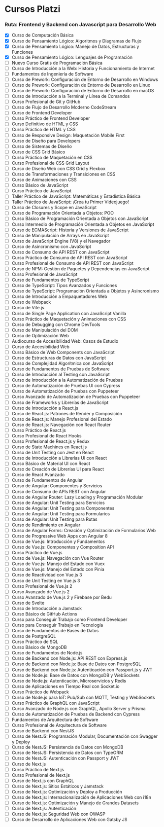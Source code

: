 # Cursos Platzi
### Ruta: Frontend y Backend con Javascript para Desarrollo Web

- [x] Curso de Computación Básica
- [x] Curso de Pensamiento Lógico: Algoritmos y Diagramas de Flujo
- [x] Curso de Pensamiento Lógico: Manejo de Datos, Estructuras y Funciones
- [x] Curso de Pensamiento Lógico: Lenguajes de Programación
- [ ] Nuevo Curso Gratis de Programación Básica
- [ ] Curso de Introducción a la Web: Historia y Funcionamiento de Internet
- [ ] Fundamentos de Ingeniería de Software
- [ ] Curso de Prework: Configuración de Entorno de Desarrollo en Windows
- [ ] Curso de Prework: Configuración de Entorno de Desarrollo en Linux
- [ ] Curso de Prework: Configuración de Entorno de Desarrollo en macOS
- [ ] Curso de Introducción a la Terminal y Línea de Comandos
- [ ] Curso Profesional de Git y GitHub
- [ ] Curso de Flujo de Desarrollo Moderno CodeStream
- [ ] Curso de Frontend Developer
- [ ] Curso Práctico de Frontend Developer
- [ ] Curso Definitivo de HTML y CSS
- [ ] Curso Práctico de HTML y CSS
- [ ] Curso de Responsive Design: Maquetación Mobile First
- [ ] Curso de Diseño para Developers
- [ ] Curso de Sistemas de Diseño
- [ ] Curso de CSS Grid Básico
- [ ] Curso Práctico de Maquetación en CSS
- [ ] Curso Profesional de CSS Grid Layout
- [ ] Curso de Diseño Web con CSS Grid y Flexbox
- [ ] Curso de Transformaciones y Transiciones en CSS
- [ ] Curso de Animaciones con CSS
- [ ] Curso Básico de JavaScript
- [ ] Curso Práctico de JavaScript
- [ ] Taller Práctico de JavaScript: Matemáticas y Estadística Básica
- [ ] Taller Práctico de JavaScript: ¡Crea tu Primer Videojuego!
- [ ] Curso de Closures y Scope en JavaScript
- [ ] Curso de Programación Orientada a Objetos: POO
- [ ] Curso Básico de Programación Orientada a Objetos con JavaScript
- [ ] Curso Intermedio de Programación Orientada a Objetos en JavaScript
- [ ] Curso de ECMAScript: Historia y Versiones de JavaScript
- [ ] Curso de Manipulación de Arrays en JavaScript
- [ ] Curso de JavaScript Engine (V8) y el Navegador
- [ ] Curso de Asincronismo con JavaScript
- [ ] Curso de Consumo de API REST con JavaScript
- [ ] Curso Práctico de Consumo de API REST con JavaScript
- [ ] Curso Profesional de Consumo de API REST con JavaScript
- [ ] Curso de NPM: Gestión de Paquetes y Dependencias en JavaScript
- [ ] Curso Profesional de JavaScript
- [ ] Curso de Fundamentos de TypeScript
- [ ] Curso de TypeScript: Tipos Avanzados y Funciones
- [ ] Curso de TypeScript: Programación Orientada a Objetos y Asincronismo
- [ ] Curso de Introducción a Empaquetadores Web
- [ ] Curso de Webpack
- [ ] Curso de Vite.js
- [ ] Curso de Single Page Application con JavaScript Vanilla
- [ ] Curso Práctico de Maquetación y Animaciones con CSS
- [ ] Curso de Debugging con Chrome DevTools
- [ ] Curso de Manipulación del DOM
- [ ] Curso de Optimización Web
- [ ] Audiocurso de Accesibilidad Web: Casos de Estudio
- [ ] Curso de Accesibilidad Web
- [ ] Curso Básico de Web Components con JavaScript
- [ ] Curso de Estructuras de Datos con JavaScript
- [ ] Curso de Complejidad Algorítmica con JavaScript
- [ ] Curso de Fundamentos de Pruebas de Software
- [ ] Curso de Introducción al Testing con JavaScript
- [ ] Curso de Introducción a la Automatización de Pruebas
- [ ] Curso de Automatización de Pruebas UI con Cypress
- [ ] Curso de Automatización de Pruebas con Puppeteer
- [ ] Curso Avanzado de Automatización de Pruebas con Puppeteer
- [ ] Curso de Frameworks y Librerías de JavaScript
- [ ] Curso de Introducción a React.js
- [ ] Curso de React.js: Patrones de Render y Composición
- [ ] Curso de React.js: Manejo Profesional del Estado
- [ ] Curso de React.js: Navegación con React Router
- [ ] Curso Práctico de React.js
- [ ] Curso Profesional de React Hooks
- [ ] Curso Profesional de React.js y Redux
- [ ] Curso de State Machines en React.js
- [ ] Curso de Unit Testing con Jest en React
- [ ] Curso de Introducción a Librerías UI con React
- [ ] Curso Básico de Material UI con React
- [ ] Curso de Creación de Librerías UI para React
- [ ] Curso de React Avanzado
- [ ] Curso de Fundamentos de Angular
- [ ] Curso de Angular: Componentes y Servicios
- [ ] Curso de Consumo de APIs REST con Angular
- [ ] Curso de Angular Router: Lazy Loading y Programación Modular
- [ ] Curso de Angular: Unit Testing para Servicios
- [ ] Curso de Angular: Unit Testing para Componentes
- [ ] Curso de Angular: Unit Testing para Formularios
- [ ] Curso de Angular: Unit Testing para Rutas
- [ ] Curso de Rendimiento en Angular
- [ ] Curso de Angular Forms: Creación y Optimización de Formularios Web
- [ ] Curso de Progressive Web Apps con Angular 8
- [ ] Curso de Vue.js: Introducción y Fundamentos
- [ ] Curso de Vue.js: Componentes y Composition API
- [ ] Curso Práctico de Vue.js
- [ ] Curso de Vue.js: Navegación con Vue Router
- [ ] Curso de Vue.js: Manejo del Estado con Vuex
- [ ] Curso de Vue.js: Manejo del Estado con Pinia
- [ ] Curso de Reactividad con Vue.js 3
- [ ] Curso de Unit Testing en Vue.js 3
- [ ] Curso Profesional de Vue.js 2
- [ ] Curso Avanzado de Vue.js 2
- [ ] Curso Avanzado de Vue.js 2 y Firebase por Bedu
- [ ] Curso de Svelte
- [ ] Curso de Introducción a Jamstack
- [ ] Curso Básico de GitHub Actions
- [ ] Curso para Conseguir Trabajo como Frontend Developer
- [ ] Curso para Conseguir Trabajo en Tecnología
- [ ] Curso de Fundamentos de Bases de Datos
- [ ] Curso de PostgreSQL
- [ ] Curso Práctico de SQL
- [ ] Curso Básico de MongoDB
- [ ] Curso de Fundamentos de Node.js
- [ ] Curso de Backend con Node.js: API REST con Express.js
- [ ] Curso de Backend con Node.js: Base de Datos con PostgreSQL
- [ ] Curso de Backend con Node.js: Autenticación con Passport.js y JWT
- [ ] Curso de Node.js: Base de Datos con MongoDB y WebSockets
- [ ] Curso de Node.js: Autenticación, Microservicios y Redis
- [ ] Curso de Aplicaciones en Tiempo Real con Socket.io
- [ ] Curso Práctico de Webpack
- [ ] Curso de Node.js para IoT: Pub/Sub con MQTT, Testing y WebSockets
- [ ] Curso Práctico de GraphQL con JavaScript
- [ ] Curso Avanzado de Node.js con GraphQL, Apollo Server y Prisma
- [ ] Curso de Automatización de Pruebas de Backend con Cypress
- [ ] Fundamentos de Arquitectura de Software
- [ ] Curso Profesional de Arquitectura de Software
- [ ] Curso de Backend con NestJS
- [ ] Curso de NestJS: Programación Modular, Documentación con Swagger y Deploy
- [ ] Curso de NestJS: Persistencia de Datos con MongoDB
- [ ] Curso de NestJS: Persistencia de Datos con TypeORM
- [ ] Curso de NestJS: Autenticación con Passport y JWT
- [ ] Curso de Next.js
- [ ] Curso Práctico de Next.js
- [ ] Curso Profesional de Next.js
- [ ] Curso de Next.js con GraphQL
- [ ] Curso de Next.js: Sitios Estáticos y Jamstack
- [ ] Curso de Next.js: Optimización y Deploy a Producción
- [ ] Curso de Next.js: Internacionalización de Aplicaciones Web con i18n
- [ ] Curso de Next.js: Optimización y Manejo de Grandes Datasets
- [ ] Curso de Next.js: Autenticación
- [ ] Curso de Next.js: Seguridad Web con OWASP
- [ ] Curso de Desarrollo de Aplicaciones Web con Gatsby JS

